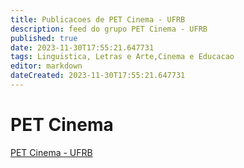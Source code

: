 ```yaml
---
title: Publicacoes de PET Cinema - UFRB
description: feed do grupo PET Cinema - UFRB
published: true
date: 2023-11-30T17:55:21.647731
tags: Linguistica, Letras e Arte,Cinema e Educacao
editor: markdown
dateCreated: 2023-11-30T17:55:21.647731
---
```


# PET Cinema
[PET Cinema - UFRB](/grupo/131PETCinemaUFRB.md)